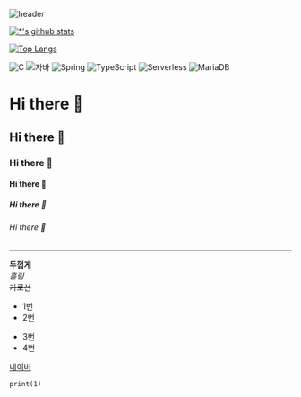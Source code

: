 ![header](https://capsule-render.vercel.app/api?type=wave&color=auto&height=300&section=header&text=Rachel%20Hyowon%20Kim&fontSize=90)

[![*'s github stats](https://github-readme-stats.vercel.app/api?username=Rachel-HyowonKim)](https://github.com/Rachel-HyowonKim)

[![Top Langs](https://github-readme-stats.vercel.app/api/top-langs/?username=Rachel-HyowonKim)](https://github.com/Rachel-HyowonKim/github-readme-stats)

![C](https://img.shields.io/badge/-C-123456?style=flat-square&logo=C&logoColor=black)
![자바](https://img.shields.io/badge/-자바-007396?style=flat&logo=Java&logoColor=ffffff)
![Spring](https://img.shields.io/badge/-Spring-6DB33F?style=for-the-badge&logo=Spring&logoColor=white)
![TypeScript](https://img.shields.io/badge/-TypeScript-3178C6?style=flat-square&logo=TypeScript&logoColor=white)
![Serverless](https://img.shields.io/badge/-Serverless-FD5750?style=flat-square&logo=Serverless&logoColor=magenta)
![MariaDB](https://img.shields.io/badge/-MariaDB-1F305F?style=flat-square&logo=mariadb&logoColor=white)
​



# Hi there 👋
## Hi there 👋
### Hi there 👋
#### Hi there 👋
##### Hi there 👋
###### Hi there 👋
---
**두껍게** <br>
*흘림* <br>
~~가로선~~ <br>

* 1번
* 2번
- 3번
- 4번

[네이버](naver.com)

```
print(1)
```



